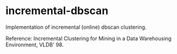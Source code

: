 # incremental-dbscan
Implementation of incremental (online) dbscan clustering.

Reference: Incremental Clustering for Mining in a Data Warehousing Environment, VLDB' 98.

